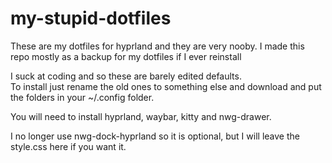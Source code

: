 # my-stupid-dotfiles
These are my dotfiles for hyprland and they are very nooby.
I made this repo mostly as a backup for my dotfiles if I ever reinstall 

I suck at coding and so these are barely edited defaults.  
To install just rename the old ones to something else and download and put the folders in your ~/.config folder. 

You will need to install hyprland, waybar, kitty and nwg-drawer.

I no longer use nwg-dock-hyprland so it is optional, but I will leave the style.css here if you want it.
